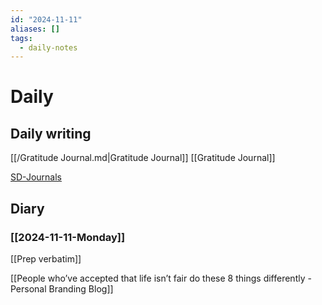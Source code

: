 ```yaml
---
id: "2024-11-11"
aliases: []
tags:
  - daily-notes
---
```


# Daily

## Daily writing

[[/Gratitude Journal.md|Gratitude Journal]] [[Gratitude Journal]]

[SD-Journals](SD-Journals)

## Diary

### [[2024-11-11-Monday]]

[[Prep verbatim]]

[[People who’ve accepted that life isn’t fair do these 8 things differently - Personal Branding Blog]]
